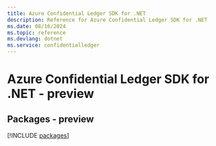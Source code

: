 ```yaml
---
title: Azure Confidential Ledger SDK for .NET
description: Reference for Azure Confidential Ledger SDK for .NET
ms.date: 08/16/2024
ms.topic: reference
ms.devlang: dotnet
ms.service: confidentialledger
---
```

# Azure Confidential Ledger SDK for .NET - preview
## Packages - preview
[!INCLUDE [packages](confidential-ledger-index.md)]